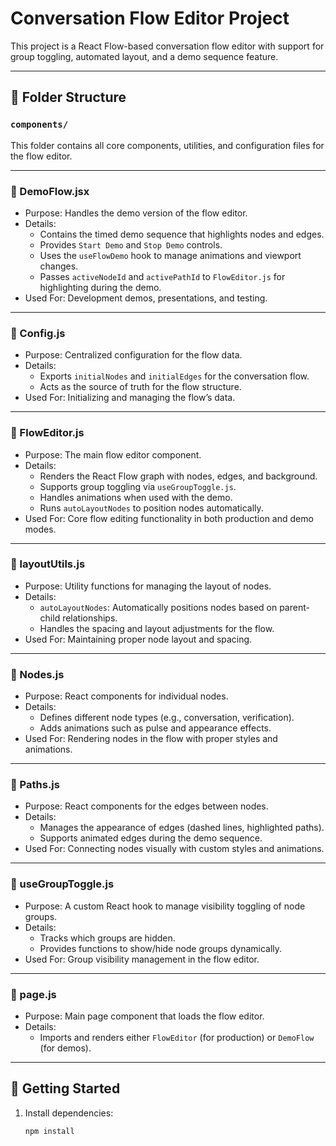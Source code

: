 # Conversation Flow Editor Project

This project is a React Flow-based conversation flow editor with support for group toggling, automated layout, and a demo sequence feature.

---

## 📂 Folder Structure

### `components/`
This folder contains all core components, utilities, and configuration files for the flow editor.

---

### 📄 DemoFlow.jsx
- Purpose: Handles the demo version of the flow editor.
- Details:  
  - Contains the timed demo sequence that highlights nodes and edges.  
  - Provides `Start Demo` and `Stop Demo` controls.  
  - Uses the `useFlowDemo` hook to manage animations and viewport changes.  
  - Passes `activeNodeId` and `activePathId` to `FlowEditor.js` for highlighting during the demo.
- Used For: Development demos, presentations, and testing.

---

### 📄 Config.js
- Purpose: Centralized configuration for the flow data.
- Details:  
  - Exports `initialNodes` and `initialEdges` for the conversation flow.  
  - Acts as the source of truth for the flow structure.
- Used For: Initializing and managing the flow’s data.

---

### 📄 FlowEditor.js
- Purpose: The main flow editor component.
- Details:  
  - Renders the React Flow graph with nodes, edges, and background.  
  - Supports group toggling via `useGroupToggle.js`.  
  - Handles animations when used with the demo.  
  - Runs `autoLayoutNodes` to position nodes automatically.
- Used For: Core flow editing functionality in both production and demo modes.

---

### 📄 layoutUtils.js
- Purpose: Utility functions for managing the layout of nodes.
- Details:  
  - `autoLayoutNodes`: Automatically positions nodes based on parent-child relationships.  
  - Handles the spacing and layout adjustments for the flow.
- Used For: Maintaining proper node layout and spacing.

---

### 📄 Nodes.js
- Purpose: React components for individual nodes.
- Details:  
  - Defines different node types (e.g., conversation, verification).  
  - Adds animations such as pulse and appearance effects.
- Used For: Rendering nodes in the flow with proper styles and animations.

---

### 📄 Paths.js
- Purpose: React components for the edges between nodes.
- Details:  
  - Manages the appearance of edges (dashed lines, highlighted paths).  
  - Supports animated edges during the demo sequence.
- Used For: Connecting nodes visually with custom styles and animations.

---

### 📄 useGroupToggle.js
- Purpose: A custom React hook to manage visibility toggling of node groups.
- Details:  
  - Tracks which groups are hidden.  
  - Provides functions to show/hide node groups dynamically.
- Used For: Group visibility management in the flow editor.

---

### 📄 page.js
- Purpose: Main page component that loads the flow editor.
- Details:  
  - Imports and renders either `FlowEditor` (for production) or `DemoFlow` (for demos).  

---

## 🚀 Getting Started

1. Install dependencies:  
   ```bash
   npm install
